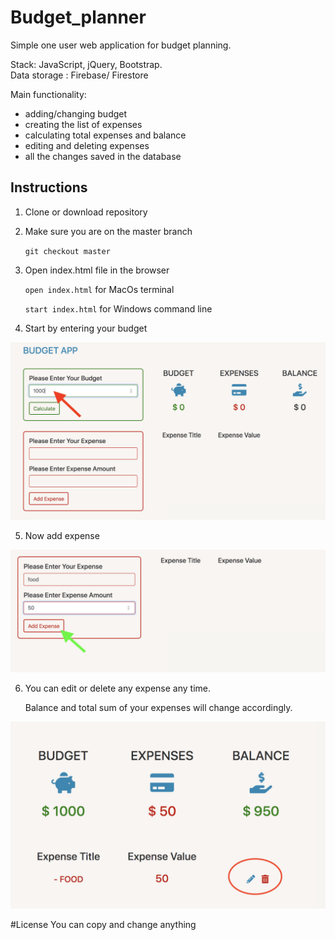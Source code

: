# Budget_planner

Simple one user web application for budget planning.

Stack: JavaScript, jQuery, Bootstrap.\
Data storage : Firebase/ Firestore

Main functionality:
 - adding/changing budget
 - creating the list of expenses
 - calculating total expenses and balance
 - editing and deleting expenses
 - all the changes saved in the database

## Instructions
1. Clone or download repository

2. Make sure you are on the master branch 

	```git checkout master```

3. Open index.html file in the browser

	```open index.html``` for MacOs terminal

	```start index.html``` for Windows command line

4. Start by entering your budget

![](/img/Enter_budget.png)

5. Now add expense

![](/img/Add_expense.png)

6. You can edit or delete any expense any time. 

   Balance and total sum of your expenses will change accordingly.

![](/img/Edit_delete_expense.png)

#License
You can copy and change anything
